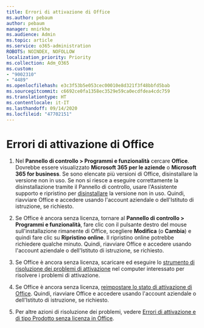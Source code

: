 ```yaml
---
title: Errori di attivazione di Office
ms.author: pebaum
author: pebaum
manager: mnirkhe
ms.audience: Admin
ms.topic: article
ms.service: o365-administration
ROBOTS: NOINDEX, NOFOLLOW
localization_priority: Priority
ms.collection: Adm_O365
ms.custom:
- "9002310"
- "4489"
ms.openlocfilehash: e3c3f53b5e053cec00010e8d321f3f48bbfd5bab
ms.sourcegitcommit: c6692ce0fa1358ec3529e59ca0ecdfdea4cdc759
ms.translationtype: HT
ms.contentlocale: it-IT
ms.lasthandoff: 09/14/2020
ms.locfileid: "47702151"
---
```

# <a name="office-activation-errors"></a>Errori di attivazione di Office

1. Nel **Pannello di controllo > Programmi e funzionalità** cercare **Office**. Dovrebbe essere visualizzato **Microsoft 365 per le aziende** o **Microsoft 365 for business**. Se sono elencate più versioni di Office, disinstallare la versione non in uso. Se non si riesce a eseguire correttamente la disinstallazione tramite il Pannello di controllo, usare l'Assistente supporto e ripristino per [disinstallare](https://aka.ms/SARA-OfficeUninstall-Alchemy) la versione non in uso. Quindi, riavviare Office e accedere usando l'account aziendale o dell'Istituto di istruzione, se richiesto. 

2. Se Office è ancora senza licenza, tornare al **Pannello di controllo > Programmi e funzionalità**, fare clic con il pulsante destro del mouse sull'installazione rimanente di Office, scegliere **Modifica** (o **Cambia**) e quindi fare clic su **Ripristino online**. Il ripristino online potrebbe richiedere qualche minuto. Quindi, riavviare Office e accedere usando l'account aziendale o dell'Istituto di istruzione, se richiesto. 

3. Se Office è ancora senza licenza, scaricare ed eseguire lo [strumento di risoluzione dei problemi di attivazione](https://aka.ms/SARA-OfficeActivation-Alchemy) nel computer interessato per risolvere i problemi di attivazione. 

4. Se Office è ancora senza licenza, [reimpostare lo stato di attivazione di Office](https://docs.microsoft.com/office365/troubleshoot/activation/reset-office-365-proplus-activation-state). Quindi, riavviare Office e accedere usando l'account aziendale o dell'Istituto di istruzione, se richiesto.  

5. Per altre azioni di risoluzione dei problemi, vedere [Errori di attivazione e di tipo Prodotto senza licenza in Office](https://support.office.com/article/unlicensed-product-and-activation-errors-in-office-0d23d3c0-c19c-4b2f-9845-5344fedc4380).
